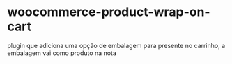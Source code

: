 # woocommerce-product-wrap-on-cart
plugin que adiciona uma opção de embalagem para presente no carrinho, a embalagem vai como produto na nota
